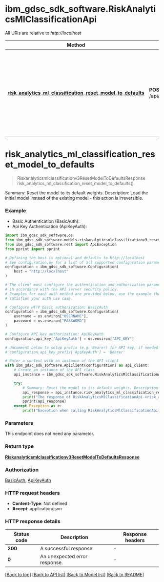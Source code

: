 # ibm_gdsc_sdk_software.RiskAnalyticsMlClassificationApi

All URIs are relative to *http://localhost*

Method | HTTP request | Description
------------- | ------------- | -------------
[**risk_analytics_ml_classification_reset_model_to_defaults**](RiskAnalyticsMlClassificationApi.md#risk_analytics_ml_classification_reset_model_to_defaults) | **POST** /api/v3/classification/ml/models/reset | Summary: Reset the model to its default weights. Description: Load the initial model instead of the existing model - this action is irreversible.


# **risk_analytics_ml_classification_reset_model_to_defaults**
> Riskanalyticsmlclassificationv3ResetModelToDefaultsResponse risk_analytics_ml_classification_reset_model_to_defaults()

Summary: Reset the model to its default weights. Description: Load the initial model instead of the existing model - this action is irreversible.

### Example

* Basic Authentication (BasicAuth):
* Api Key Authentication (ApiKeyAuth):

```python
import ibm_gdsc_sdk_software,os
from ibm_gdsc_sdk_software.models.riskanalyticsmlclassificationv3_reset_model_to_defaults_response import Riskanalyticsmlclassificationv3ResetModelToDefaultsResponse
from ibm_gdsc_sdk_software.rest import ApiException
from pprint import pprint

# Defining the host is optional and defaults to http://localhost
# See configuration.py for a list of all supported configuration parameters.
configuration = ibm_gdsc_sdk_software.Configuration(
    host = "http://localhost"
)

# The client must configure the authentication and authorization parameters
# in accordance with the API server security policy.
# Examples for each auth method are provided below, use the example that
# satisfies your auth use case.

# Configure HTTP basic authorization: BasicAuth
configuration = ibm_gdsc_sdk_software.Configuration(
    username = os.environ["USERNAME"],
    password = os.environ["PASSWORD"]
)

# Configure API key authorization: ApiKeyAuth
configuration.api_key['ApiKeyAuth'] = os.environ["API_KEY"]

# Uncomment below to setup prefix (e.g. Bearer) for API key, if needed
# configuration.api_key_prefix['ApiKeyAuth'] = 'Bearer'

# Enter a context with an instance of the API client
with ibm_gdsc_sdk_software.ApiClient(configuration) as api_client:
    # Create an instance of the API class
    api_instance = ibm_gdsc_sdk_software.RiskAnalyticsMlClassificationApi(api_client)

    try:
        # Summary: Reset the model to its default weights. Description: Load the initial model instead of the existing model - this action is irreversible.
        api_response = api_instance.risk_analytics_ml_classification_reset_model_to_defaults()
        print("The response of RiskAnalyticsMlClassificationApi->risk_analytics_ml_classification_reset_model_to_defaults:\n")
        pprint(api_response)
    except Exception as e:
        print("Exception when calling RiskAnalyticsMlClassificationApi->risk_analytics_ml_classification_reset_model_to_defaults: %s\n" % e)
```



### Parameters

This endpoint does not need any parameter.

### Return type

[**Riskanalyticsmlclassificationv3ResetModelToDefaultsResponse**](Riskanalyticsmlclassificationv3ResetModelToDefaultsResponse.md)

### Authorization

[BasicAuth](../README.md#BasicAuth), [ApiKeyAuth](../README.md#ApiKeyAuth)

### HTTP request headers

 - **Content-Type**: Not defined
 - **Accept**: application/json

### HTTP response details

| Status code | Description | Response headers |
|-------------|-------------|------------------|
**200** | A successful response. |  -  |
**0** | An unexpected error response. |  -  |

[[Back to top]](#) [[Back to API list]](../README.md#documentation-for-api-endpoints) [[Back to Model list]](../README.md#documentation-for-models) [[Back to README]](../README.md)

